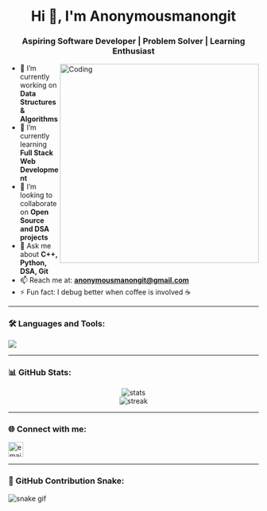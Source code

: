<h1 align="center">Hi 👋, I'm Anonymousmanongit</h1>
<h3 align="center">Aspiring Software Developer | Problem Solver | Learning Enthusiast</h3>

<img align="right" alt="Coding" width="400" src="https://cdn.dribbble.com/users/1162077/screenshots/3848914/programmer.gif" />

- 🔭 I’m currently working on **Data Structures & Algorithms**
- 🌱 I’m currently learning **Full Stack Web Development**
- 👯 I’m looking to collaborate on **Open Source and DSA projects**
- 💬 Ask me about **C++, Python, DSA, Git**
- 📫 Reach me at: **anonymousmanongit@gmail.com**
- ⚡ Fun fact: I debug better when coffee is involved ☕

---

### 🛠️ Languages and Tools:
<p align="left">
  <img src="https://skillicons.dev/icons?i=cpp,python,html,css,js,nodejs,react,git,github,vscode,linux" />
</p>

---

### 📊 GitHub Stats:
<p align="center">
  <img src="https://github-readme-stats.vercel.app/api?username=Anonymousmanongit&show_icons=true&theme=tokyonight" alt="stats" />
  <br/>
  <img src="https://github-readme-streak-stats.herokuapp.com/?user=Anonymousmanongit&theme=tokyonight" alt="streak" />
</p>

---

### 🌐 Connect with me:
<p align="left">
  <a href="mailto:anonymousmanongit@gmail.com" target="blank"><img align="center" src="https://cdn-icons-png.flaticon.com/512/732/732200.png" alt="email" height="30" width="30" /></a>
  <!-- Add LinkedIn if you want -->
</p>

---

### 🐍 GitHub Contribution Snake:
![snake gif](https://github.com/Anonymousmanongit/Anonymousmanongit/blob/output/github-contribution-grid-snake.svg)

